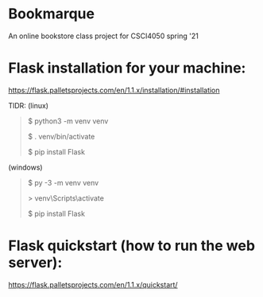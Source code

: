 # Bookmarque
An online bookstore class project for CSCI4050 spring '21

# Flask installation for your machine:
https://flask.palletsprojects.com/en/1.1.x/installation/#installation

TlDR:
(linux) 
> $ python3 -m venv venv
> 
> $ . venv/bin/activate
> 
> $ pip install Flask

(windows)
> $ py -3 -m venv venv
> 
> \> venv\Scripts\activate
> 
> $ pip install Flask


# Flask quickstart (how to run the web server):
https://flask.palletsprojects.com/en/1.1.x/quickstart/
